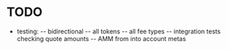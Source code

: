 # TODO

- testing: 
-- bidirectional
-- all tokens
-- all fee types
-- integration tests checking quote amounts
-- AMM from into account metas
